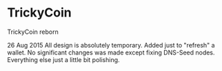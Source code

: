 # TrickyCoin
TrickyCoin reborn

26 Aug 2015	All design is absolutely temporary. Added just to "refresh" a wallet.
		No significant changes was made except fixing DNS-Seed nodes.
		Everything else just a little bit polishing.